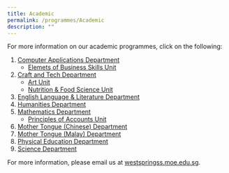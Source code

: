 ```yaml
---
title: Academic
permalink: /programmes/Academic
description: ""
---
```

For more information on our academic programmes, click on the following:

1.  [Computer Applications Department](/academic/Computer-Applications-Dpt/Computer-Applications-Department)
    *   [Elemets of Business Skills Unit](/academic/Computer-Applications-Dpt/Elements-of-Business-Skills-Unit)
2.  [Craft and Tech Department](/academic/Craft-and-Tech-Department/Craft-and-Tech-Department)
    *   [Art Unit](https://westspringsec.moe.edu.sg/academic-programme/1633-2/art-unit/)
    *   [Nutrition & Food Science Unit](https://westspringsec.moe.edu.sg/academic-programme/1633-2/nutrition-and-food-science-unit/)
3.  [English Language & Literature Department](https://westspringsec.moe.edu.sg/academic/english-language-and-literature-department/)
4.  [Humanities Department](https://westspringsec.moe.edu.sg/academic/humanities-department/)
5.  [Mathematics Department](https://westspringsec.moe.edu.sg/academic/mathematics-department/)
    *   [Principles of Accounts Unit](https://westspringsec.moe.edu.sg/academic-programme/mathematics-department/principles-of-accounts-unit/)
6.  [Mother Tongue (Chinese) Department](https://westspringsec.moe.edu.sg/academic/chinese-language-department/)
7.  [Mother Tongue (Malay) Department](https://westspringsec.moe.edu.sg/academic/malay-language-department/)
8.  [Physical Education Department](https://westspringsec.moe.edu.sg/academic/physical-education-department/)
9.  [Science Department](https://westspringsec.moe.edu.sg/academic/science-department/)

For more information, please email us at [westspringss.moe.edu.sg](http://westspringss.moe.edu.sg/).